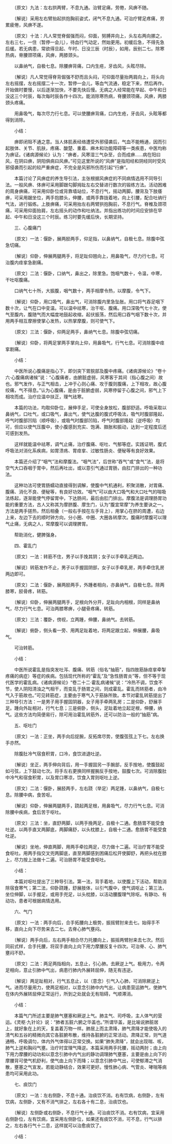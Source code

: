 <!-- { "loadSidebar": true } -->
　　〔原文〕九法：左右拱两臂，不息九通。治臂足痛，劳倦，风痹不随。

　　〔解说〕采用左右臂抬起拱抱胸前姿式，闭气不息九通。可治疗臂足疼痛，劳累疲倦，风痹不遂。

　　〔原文〕十法：凡人常觉脊倔强而闷，仰面，努膊井向上，头左右两向挪之，左右三七，一住（暂停一会儿），待血行气动定，然始更用。初缓后急，不得先急后缓。若无病患，常欲得旦起、午时、日没三辰（时辰），如用，辰别二七。除寒热病，脊腰颈项痛，风痹，两膝颈头。

　　以鼻纳气，自极七息。除腰痹背痛，口内生疮，牙齿风，头眩尽除。

　　〔解说〕凡人常觉得脊背倔强不舒而且头闷，可仰面尽量抬两肩向上，将头向左右摇摆，左右摇摆二十一次，暂停一会儿，等血气流通，稳定下来，然后再作。开始做时要慢，以后逐渐加快，不要先快后慢。无病之人经常能在早起、中午和日没这三个时辰，每次每时辰各作十四次。能消除寒热病，脊腰颈项痛，风痹，两膝颈头疼痛。

　　用鼻吸气，每次尽力行七息。可以使腰痹背痛，口内生疮，牙齿风，头眩等都得到消除。

　　小结：

　　痹即闭阻不通之意。当人体肌表经络遭受外邪侵袭后，气血不能畅通，因而引起肢体、关节、肌肤，疼痛、酸楚、重着、麻木和功能障碍等一类疾患，中医均称为痹证。《诸病源候论》认为：“痹者，风寒湿三气杂至，合而成痹……病在阳曰风，在阴曰痹，阴阳俱病曰风痹。”可见这里所说的“风痹”是指阳经和阴经同时受风邪侵袭而引起的较严重痹症，不完全是风邪所伤而引起“行痹”。

　　本篇讨论了风痹症的养生导引法，主张根据风痹症的不同病情选用不同导引法。一般风痹、体痹可采用脚跟勾脚拇趾左右交替进行数次的锻练方法。活动困难的周身痹痛，可采用仰卧位或背靠墙站位，不息行气，摇动两脚。腰背及下肢痿痹，可采用踞坐位，两手抱膝头，伸腰，或两手靠拢着地，向上引腰，配合吐纳行气法，进行锻练。上肢痹痛，可采用抬左右两臂拱抱胸前，不息行气。脊椎及颈项痛，可采用仰面抬肩，左右摇头的动作和吐纳法。并指出练功的时间应安排在早起、中午和日没这三个时辰。练习时要先缓后快，长期坚持。

　　三、心腹痛门

　　〔原文〕一法：偃卧，展两胫两手，仰足指，以鼻纳气，自极七息。除腹中弦急切痛。

　　〔解说〕仰卧，伸展两腿两手，将足趾仰翘向上，用鼻吸气，尽力行七息。可治腹内痉挛急剧痛。

　　〔原文〕二法：偃卧，口纳气，鼻出之，除里急。饱咽气数十，令温，中寒，干吐呕腹痛。

　　口纳气七十所，大振腹，咽气数十，两手相摩令热，以摩腹，令气下。

　　〔解说〕仰卧，用口吸气，鼻出气，可消除腹内里急坠胀。用口将气吞足咽下数十次，让气在口中变温。可以温中祛寒，治干呕、腹痛。用口深吸气七十次，使气至腹内，腹随气而大幅度地鼓起收缩，起伏振荡，然后用口吞气咽下数十次，并用两手相互摩擦使掌心发热，以热掌摩腹，则可使气下。

　　〔原文〕三法：偃卧，仰两足两手，鼻纳气七息。除腹中弦切痛。

　　〔解说〕仰卧，将两足掌两手掌向上仰，用鼻吸气，行气七息。可消除腹中痉挛剧痛。

　　小结：

　　中医所说心腹痛是指心下，即剑突下胃脘部及腹中疼痛。《诸病源候论》“卷十六·心腹痛病诸候”说：“心腹痛者，由腑脏虚弱，风寒客于其间（指心腹之间）故也。邪气发作，与正气相击，上冲于心则心痛、攻于腹则腹痛，上下相攻，故心腹绞痛，气不得息。”认为心腹痛，是由于脏腑虚弱，风寒停留于心腹之间，邪气上下相攻而成。治疗应温中扶正，理气祛寒。

　　本篇的功法，均取仰卧位，展伸手足，可使全身放松，腹部舒适。呼吸采取以鼻纳气，口吐气，或口吸气，鼻出气，使气达腹的腹式呼吸法，吸气时腹部隆起，呼气时腹部凹陷（顺呼吸），或吸气时腹部凹陷，呼气时腹部隆起（逆呼吸）均可，但应以使气压腹中，使小腹感到充实、饱满、臌胀和振动，达到一定程度后还可感到发热。

　　这样就能温中祛寒，调气止痛，治疗腹痛、呕吐、气郁等症。实践证明，腹式呼吸法对消化系疾病，如胃溃疡、胃痉挛、过敏性肠炎、便秘等有良好效果。

　　本篇还介绍了“咽气”法和摩腹法。“咽气法”，后世称“吞气“或“食气”法，是将空气大口吞咽于胃中，然后再吐出，或以意引气通过胃肠，由肛门排出的一种功法。

　　这种功法可使胃肠蠕动直接得到调解，使腹中气机通利，积聚消散，对胃痛、腹痛、消化不良、便秘等，有良好功效。“咽气”可以由大口吸气和大口吐气的喘吸法练起，逐渐能使气停留胃中，下达肠间，最后由肛门排出。摩腹法是调理肠胃功能的重要方法，古人又称其为摩脐腹、摩生门，认为“腹宜常摩”为养生要诀之一。方法是两手搓热，然后相叠（一般右手按在左手背上），用掌心在脐的周遭，右边上来，左边下去的顺时钟方向，分小圈、中圈、大圈各转摩次。腹痛时摩腹可以理气止痛，无病之人，常摩腹可以调理脾胃。

　　帮助消化，健脾强身。

　　四、霍乱门

　　〔原文〕一法：转筋不住，男子以手挽其阴；女子以手牵乳近两边。

　　〔解说〕转筋发作不止，男子以手握固阴部，女子以手牵乳房，两手牵住乳房两边即可。

　　〔原文〕二法：偃卧，展两胫两手，外踵者相向，亦鼻纳气，自极七息。除两膝寒，胫骨疼，转筋。

　　〔解说〕仰卧，伸展两腿两手，足根向外分开，足趾向内相根，同样是鼻纳气，尽力行气七息。可治两膝寒痹，小腿骨疼痛，转筋。

　　〔原文〕三法：覆卧，傍视，立两踵，伸腰，鼻纳气。去转筋。

　　〔解说〕俯卧，侧头看一旁、用两足趾着地，将两足跟立起，伸展腰，鼻吸气。

　　可治转筋。

　　小结：

　　中医所说霍乱是指突发吐泻、腹痛、转筋（俗名“抽筋”，指四肢筋脉痉挛牵掣疼痛的病症）等症的疾病。包括现代所称的“霍乱”及“急性肠胃炎”等，但不等于现代医学的霍乱病。《诸病源候论》“卷二十二·霍乱病诸候”说：“冷热不调，饮食不节，使人阴阳清浊之气相干，而变乱于肠胃之间，则成霍乱。霍乱而转筋者，由冷气入于筋故也。”可见转筋症，主要由于寒气入于筋脉所致。本节对霍乱转筋提出了三种导引方法：一是男子用手握固阴器，女子用手牵两乳房；二是仰卧，舒展手足。踵向外趾相对，行气七息；三是俯卧，侧头，足趾着地立起足根，伸腰，纳气。这些方法均简便易行，除可用治霍乱转筋外，还可以防治一般的“抽筋”病。

　　五、呕吐门

　　〔原文〕一法：正坐，两手向后捉腕，反拓席尽势，使腹弦弦上下七。左右换手亦然。

　　除腹肚冷气宿食积胃，口冷，食饮进退吐逆。

　　〔解说〕坐正，两手伸向背后，用一手握固另一手腕部，反手按地，使腹鼓起如弓弦，上下鼓动七次。将手左右更换同样握腕反手按地，鼓腹七次。可消除腹肚中冷气和宿食积胃，以及胃口寒凉，饮食入胃则呕吐上逆。

　　〔原文〕二法：偃卧，展胫两手，左右跷（举足）两足踵，以鼻纳气，自极七息。除腰中病，食苦呕。

　　〔解说〕仰卧，伸展两腿两手，跷起两足根，用鼻吸气，尽力行气七息。可消除腰中疾病，食后苦于呕吐。

　　〔原文〕三法：坐，直舒两脚，以两手挽两足，自极十二通。愈肠胃不能受食吐逆。以两手直叉两脚底，两脚痛舒，以头枕膝上，自极十二通。愈肠胃不能受食吐逆。

　　〔解说〕坐地，伸直两脚，用两手牵拉两足，尽力做十二遍。可治疗胃不能受食呕吐。用两手指交叉兜两脚底，直至两脚感到困痛后松开使脚舒，再把头枕在膝上，尽力按上法做十二遍。可治肠胃不能受食呕吐。

　　小结：

　　本篇对呕吐提出了三种导引法。第一法，背手着地，以使腹上下活动，帮助消除宿食寒气；第二法，仰卧跷踵，舒展肢体，以引气腹中，使气调呕止；第三法，坐位伸脚，以手握足，或用手兜足，以头枕膝，以活动腰腹理气除呕。有静功、有动功，患者可根据病情选用。

　　六、气门

　　〔原文〕一法：两手向后，合手拓腰向上极势，振摇臂肘来去七。始得手不移，直向上向下尽势来去二七。去脊心肺气壅闷。

　　〔解说〕两手向后，左右两手相合尽力托腰向上，振摇两臂肘来去七次。然后同前式样，合手托腰，将双手直向上向下用力摩腰反复十四次。可治脊、心、肺气壅闷不舒。

　　〔原文〕二法：两足两指相向，五息止，引心肺。去厥逆上气。极用力，令两足相向，意止引肺中气出，病患行肺内外展转屈伸，随无有违逆。

　　〔解说〕两足趾相对，行气五息止，以（意念）引气入心肺，可消除厥逆上气。进而尽量用力，使两足相对，以意念引肺中内气出，让病患营运肺气，使肺气在体内外展转屈伸正常运行，所到之处就会无有阻碍，气顺滞消。

　　小结：

　　本篇气门所述主要是肺气壅塞和厥逆上气。肺主气、司呼吸，主人体气的营运。《灵枢·九针论》说：“肺者五脏六腑之华盖也。”所谓华盖，是比喻说肺脏居上，就好象在上的天，复盖着万物一样。肺居上而主肃降，肺气肃降才能使吸入的清气和五谷的精微向其它各脏腑布散，维持各脏腑的正常活动。肃降正常，则气道通畅，呼吸调匀，体内外气体得以正常交换。如果“肺失肃降”，就会出现喘、咳，肺气上逆和胸闷气壅。治疗时宜理气降逆。本篇采用两手托腰，摇动两肘；由上向下用力摩腰的动功和以意念引肺中内气出的静功调理肺气壅塞，主要是由上向下的摩腰背可使气机舒利，使气由上向下而降；以意念引肺中气出，可使郁滞之气消散，壅塞之气宣发。若能动静结合，效果可更好。慢性肺心病、气管炎、哮喘等病患均可采用此功。

　　七、痰饮门

　　〔原文〕一法：左右侧卧，不息十通。治痰饮不消。右有饮病，右侧卧，左有饮病，左侧卧，又有不消气排之，左右各十有二息，治痰饮也。

　　〔解说〕左侧卧或右侧卧，不息行气十通。可治痰饮不消。右有饮病，宜采用右侧卧位，左有饮病，宜采用左侧卧位，如果还有痰饮不消，可不息，行气以排之，左右各行气十二息，这样就可以治愈痰饮了。

　　小结：

